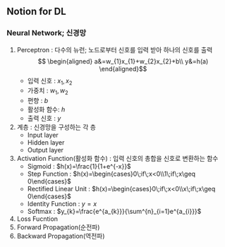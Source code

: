 ## Notion for DL

### Neural Network; 신경망

1. Perceptron : 다수의 뉴런; 노드로부터 신호를 입력 받아 하나의 신호를 출력 
$$
\begin{aligned}
a&=w_{1}x_{1}+w_{2}x_{2}+b\\
y&=h(a)
\end{aligned}$$
	- 입력 신호 : $x_{1}, x_{2}$
	- 가중치 : $w_{1}, w_{2}$
	- 편향 : $b$
	- 활성화 함수:  $h$
	- 출력 신호 : $y$
3. 계층 : 신경망을 구성하는 각 층
	- Input layer
	- Hidden layer
	- Output layer
4. Activation Function(활성화 함수) : 입력 신호의 총합을 신호로 변환하는 함수
	- Sigmoid : $h(x)=\frac{1}{1+e^{-x}}$
	- Step Function : $h(x)=\begin{cases}0\;if\;x<0\\1\;if\;x\geq 0\end{cases}$
	- Rectified Linear Unit : $h(x)=\begin{cases}0\;if\;x<0\\x\;if\;x\geq 0\end{cases}$
	- Identity Function : $y=x$
	- Softmax : $y_{k}=\frac{e^{a_{k}}}{\sum^{n}_{i=1}e^{a_{i}}}$
5. Loss Fucntion
6. Forward Propagation(순전파)
7. Backward Propagation(역전파)